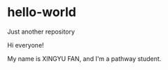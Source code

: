 # hello-world
Just another repository

Hi everyone!

My name is XINGYU FAN, and I'm a pathway student.
